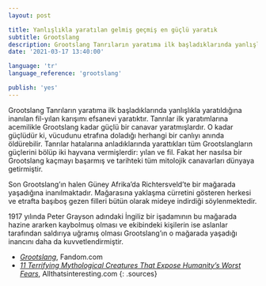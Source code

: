 ```yaml
---
layout: post

title: Yanlışlıkla yaratılan gelmiş geçmiş en güçlü yaratık
subtitle: Grootslang
description: Grootslang Tanrıların yaratıma ilk başladıklarında yanlışlıkla yaratıldığına inanılan fil-yılan karışımı efsanevi yaratıktır.
date: '2021-03-17 13:40:00'

language: 'tr'
language_reference: 'grootslang'

publish: 'yes'
---
```


Grootslang Tanrıların yaratıma ilk başladıklarında yanlışlıkla yaratıldığına inanılan fil-yılan karışımı efsanevi yaratıktır. Tanrılar ilk yaratımlarına acemilikle Grootslang kadar güçlü bir canavar yaratmışlardır. O kadar güçlüdür ki, vücudunu etrafına doladığı herhangi bir canlıyı anında öldürebilir. Tanrılar hatalarına anladıklarında yarattıkları tüm Grootslangların güçlerini bölüp iki hayvana vermişlerdir: yılan ve fil. Fakat her nasılsa bir Grootslang kaçmayı başarmış ve tarihteki tüm mitolojik canavarları dünyaya getirmiştir.

Son Grootslang’ın halen Güney Afrika’da Richtersveld’te bir mağarada yaşadığına inanılmaktadır. Mağarasına yaklaşma cürretini gösteren herkesi ve etrafta başıboş gezen filleri bütün olarak mideye indirdiği söylenmektedir.

1917 yılında Peter Grayson adındaki İngiliz bir işadamının bu mağarada hazine ararken kaybolmuş olması ve ekibindeki kişilerin ise aslanlar tarafından saldırıya uğramış olması Grootslang’ın o mağarada yaşadığı inancını daha da kuvvetlendirmiştir.   


+ *[Grootslang](https://cryptidz.fandom.com/wiki/Grootslang)*, Fandom.com
+ *[11 Terrifying Mythological Creatures That Expose Humanity’s Worst Fears](https://allthatsinteresting.com/mythological-creatures/8)*, Allthatsinteresting.com
{: .sources}
